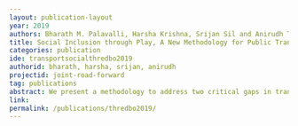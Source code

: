 ```yaml
---
layout: publication-layout
year: 2019
authors: Bharath M. Palavalli, Harsha Krishna, Srijan Sil and Anirudh Thimmaiah
title: Social Inclusion through Play, A New Methodology for Public Transport Planning in the Indian Context
categories: publication
ide: transportsocialthredbo2019
authorid: bharath, harsha, srijan, anirudh
projectid: joint-road-forward
tag: publications
abstract: We present a methodology to address two critical gaps in transport planning, including marginalised communities in the transport planning process and creating plans that are responsive to their needs. This methodology makes use of gaming simulations whose results are then used in an agent-based simulation to present trade-offs between various plans and scenarios under consideration offering planners a low-cost risk-free context to plan for different scenarios. Women workers of garment factories in Bangalore depend on the public transport provider BMTC (Bangalore Metropolitan Transport Corporation, the government-run public bus transportation system in Bangalore) for their mobility. We elaborate how transport needs of these women could be incorporated into the planning process using the gaming-simulation based approach. We then demonstrate how game-based planning tools such as ‘Transport Trilemma’ can be used as a participatory mechanism to elicit and model nuances in transport demand and generate multifarious context-specific planning scenarios based on diverse stakeholder engagement. Using this approach, we will show how the trade-offs framework can be used as an alternative to CBA for identifying and assessing both tangible and intangible benefits of public transport systems to increase participation and social inclusion in public transportation.
link:  
permalink: /publications/thredbo2019/
---
```

